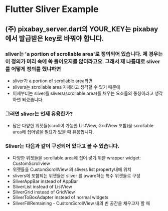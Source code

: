 # Flutter Sliver Example

## (주) pixabay_server.dart의 YOUR_KEY는 pixabay에서 발급받은 key로 바꿔야 합니다.

### sliver는 'a portion of scrollable area'로 정의되어 있습니다. 제 경우는 이 정의가 머리 속에 쏙 들어오지를 않더라고요. 그래서 제 나름대로 sliver를 어떻게 정의를 했냐하면 
- sliver가 a portion of scrollable area라면
- slivers는 scrollable area 자체라고 생각할 수 있기 때문에
- 이제부터는 sliver를 slivers(scrollable area)를 채우는 요소들의 통칭이라고 생각하면 되겠습니다.

### 그러면 sliver는 언제 유용한가? 
- 답은 다양한 위젯들(scroll이 가능한 ListView, GridView 포함)을 scrollable area에 집어넣을 필요가 있을 때 유용합니다.

### Sliver는 다음과 같이 구성되어 있다고 볼 수 있습니다.
- 다양한 위젯들을 scrollable area에 집어 넣기 위한 wrapper widget: CustomScrollview
- 위젯들을 CustomScrollView 의 slivers list property내에 위치
- slivers에 포함되는 위젯들은 sliver 를 aware하는 특수 위젯들로 구성
- SliverAppBar instead of AppBar
- SliverList instead of ListView
- SliverGrid instead of GridView
- SliverToBoxAdapter instead of normal widgets
- SliverFillRemaining - CustomScrollView 내의 빈 공간을 채우고자 할 때

